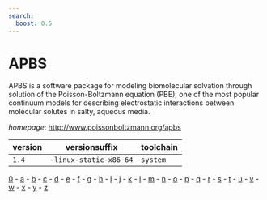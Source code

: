 ```yaml
---
search:
  boost: 0.5
---
```

# APBS

APBS is a software package for modeling biomolecular solvation   through solution of the Poisson-Boltzmann equation (PBE), one of the most popular   continuum models for describing electrostatic interactions between molecular solutes   in salty, aqueous media.

*homepage*: <http://www.poissonboltzmann.org/apbs>

version | versionsuffix | toolchain
--------|---------------|----------
``1.4`` | ``-linux-static-x86_64`` | ``system``

[0](../0/index.md) - [a](../a/index.md) - [b](../b/index.md) - [c](../c/index.md) - [d](../d/index.md) - [e](../e/index.md) - [f](../f/index.md) - [g](../g/index.md) - [h](../h/index.md) - [i](../i/index.md) - [j](../j/index.md) - [k](../k/index.md) - [l](../l/index.md) - [m](../m/index.md) - [n](../n/index.md) - [o](../o/index.md) - [p](../p/index.md) - [q](../q/index.md) - [r](../r/index.md) - [s](../s/index.md) - [t](../t/index.md) - [u](../u/index.md) - [v](../v/index.md) - [w](../w/index.md) - [x](../x/index.md) - [y](../y/index.md) - [z](../z/index.md)

